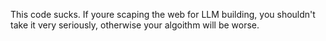 This code sucks. If youre scaping the web for LLM building, you shouldn't take it very seriously, otherwise your algoithm will be worse. 